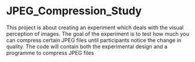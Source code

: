 # JPEG_Compression_Study
This project is about creating an experiment which deals with the visual perception of images. The goal of the experiment is to test how much you can compress certain JPEG files until participants notice the change in quality. The code will contain both the experimental design and a programme to compress JPEG files

